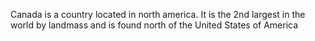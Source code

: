 Canada is a country located in north america. It is the 2nd largest in the world by landmass and is found north of the United States of America